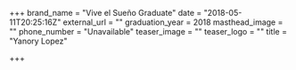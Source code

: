 +++
brand_name = "Vive el Sueño Graduate"
date = "2018-05-11T20:25:16Z"
external_url = ""
graduation_year = 2018
masthead_image = ""
phone_number = "Unavailable"
teaser_image = ""
teaser_logo = ""
title = "Yanory Lopez"

+++
